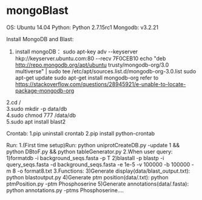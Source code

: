 # mongoBlast
OS: Ubuntu 14.04
Python: Python 2.7.15rc1
Mongodb: v3.2.21 

Install MongoDB and Blast:  
1. install mongoDB：
sudo apt-key adv --keyserver hkp://keyserver.ubuntu.com:80 --recv 7F0CEB10
echo "deb http://repo.mongodb.org/apt/ubuntu trusty/mongodb-org/3.0 multiverse" | sudo tee /etc/apt/sources.list.d/mongodb-org-3.0.list
sudo apt-get update
sudo apt-get install mongodb-org
refer to
https://stackoverflow.com/questions/28945921/e-unable-to-locate-package-mongodb-org

2.cd /  
3.sudo mkdir -p data/db  
4.sudo chmod 777 /data/db  
5.sudo apt install blast2

Crontab:
1.pip uninstall crontab
2.pip install python-crontab

Run:
1.(First time setup)Run: python uniprotCreateDB.py -update 1 && python DBtoF.py && python tableGenerator.py
2.When user query:
      1)formatdb -i background_seqs.fasta -p T
      2)blastall -p blastp -i query_seqs.fasta -d background_seqs.fasta -e 1e-5 -v 100000 -b 100000 -m 8 -o format8.txt
3.Functions:
      3)Generate display(data/blast_output.txt): python blastoutput.py
      4)Generate ptm position(data/.txt): python ptmPosition.py -ptm Phosphoserine
      5)Generate annotations(data/.fasta): python annotations.py -ptms Phosphoserine....
